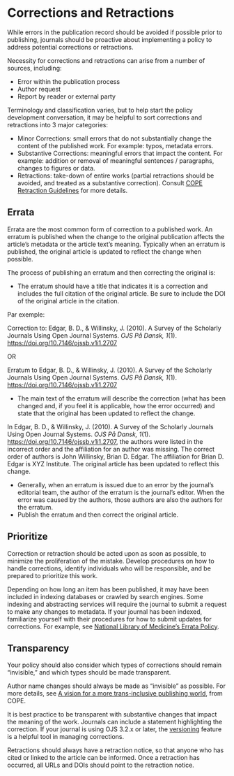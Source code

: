 # Corrections and Retractions

While errors in the publication record should be avoided if possible prior to publishing, journals should be proactive about implementing a policy to address potential corrections or retractions.

Necessity for corrections and retractions can arise from a number of sources, including:

- Error within the publication process
- Author request
- Report by reader or external party

Terminology and classification varies, but to help start the policy development conversation, it may be helpful to sort corrections and retractions into 3 major categories:

- Minor Corrections: small errors that do not substantially change the content of the published work. For example: typos, metadata errors.
- Substantive Corrections: meaningful errors that impact the content. For example: addition or removal of meaningful sentences / paragraphs, changes to figures or data.
- Retractions: take-down of entire works (partial retractions should be avoided, and treated as a substantive correction). Consult [COPE Retraction Guidelines](https://doi.org/10.24318/cope.2019.1.4) for more details.

## Errata

Errata are the most common form of correction to a published work. An erratum is published when the change to the original publication affects the article’s metadata or the article text’s meaning. Typically when an erratum is published, the original article is updated to reflect the change when possible.

The process of publishing an erratum and then correcting the original is:

- The erratum should have a title that indicates it is a correction and includes the full citation of the original article. Be sure to include the DOI of the original article in the citation.

Par exemple:

Correction to: Edgar, B. D., & Willinsky, J. (2010). A Survey of the Scholarly Journals Using Open Journal Systems. *OJS På Dansk, 1*(1). https://doi.org/10.7146/ojssb.v1i1.2707

OR

Erratum to Edgar, B. D., & Willinsky, J. (2010). A Survey of the Scholarly Journals Using Open Journal Systems. *OJS På Dansk, 1*(1). https://doi.org/10.7146/ojssb.v1i1.2707

- The main text of the erratum will describe the correction (what has been changed and, if you feel it is applicable, how the error occurred) and state that the original has been updated to reflect the change.

In Edgar, B. D., & Willinsky, J. (2010). A Survey of the Scholarly Journals Using Open Journal Systems. *OJS På Dansk, 1*(1). https://doi.org/10.7146/ojssb.v1i1.2707, the authors were listed in the incorrect order and the affiliation for an author was missing. The correct order of authors is John Willinsky, Brian D. Edgar. The affiliation for Brian D. Edgar is XYZ Institute. The original article has been updated to reflect this change.

- Generally, when an erratum is issued due to an error by the journal’s editorial team, the author of the erratum is the journal’s editor. When the error was caused by the authors, those authors are also the authors for the erratum.
- Publish the erratum and then correct the original article.

## Prioritize

Correction or retraction should be acted upon as soon as possible, to minimize the proliferation of the mistake. Develop procedures on how to handle corrections, identify individuals who will be responsible, and be prepared to prioritize this work.

Depending on how long an item has been published, it may have been included in indexing databases or crawled by search engines. Some indexing and abstracting services will require the journal to submit a request to make any changes to metadata. If your journal has been indexed, familiarize yourself with their procedures for how to submit updates for corrections. For example, see [National Library of Medicine’s Errata Policy](https://www.nlm.nih.gov/bsd/policy/errata.html).

## Transparency

Your policy should also consider which types of corrections should remain “invisible,” and which types should be made transparent.

Author name changes should always be made as “invisible” as possible. For more details, see [A vision for a more trans-inclusive publishing world](https://publicationethics.org/news/vision-more-trans-inclusive-publishing-world), from COPE.

It is best practice to be transparent with substantive changes that impact the meaning of the work. Journals can include a statement highlighting the correction. If your journal is using OJS 3.2.x or later, the [versioning](/learning-ojs/3.2/en/production-publication#versioning-of-articles) feature is a helpful tool in managing corrections.

Retractions should always have a retraction notice, so that anyone who has cited or linked to the article can be informed. Once a retraction has occurred, all URLs and DOIs should point to the retraction notice.
